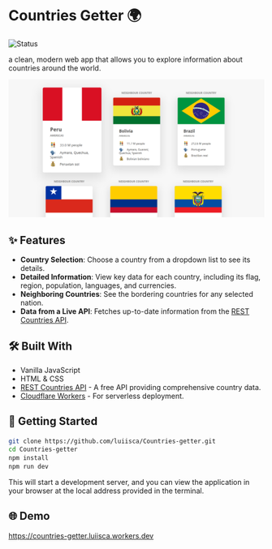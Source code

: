 # Countries Getter 🌍

![Status](https://img.shields.io/badge/status-completed-green)

a clean, modern web app that allows you to explore information about countries around the world.

![Screenshot](preview.png)

## ✨ Features

- **Country Selection**: Choose a country from a dropdown list to see its details.
- **Detailed Information**: View key data for each country, including its flag, region, population, languages, and currencies.
- **Neighboring Countries**: See the bordering countries for any selected nation.
- **Data from a Live API**: Fetches up-to-date information from the [REST Countries API](https://restcountries.com/).

## 🛠️ Built With

- Vanilla JavaScript
- HTML & CSS
- [REST Countries API](https://restcountries.com/) - A free API providing comprehensive country data.
- [Cloudflare Workers](https://www.cloudflare.com/developer-platform/products/workers/) - For serverless deployment.

## 🚀 Getting Started

```sh
git clone https://github.com/luiisca/Countries-getter.git
cd Countries-getter
npm install
npm run dev
```

This will start a development server, and you can view the application in your browser at the local address provided in the terminal.

## 🌐 Demo

https://countries-getter.luiisca.workers.dev
